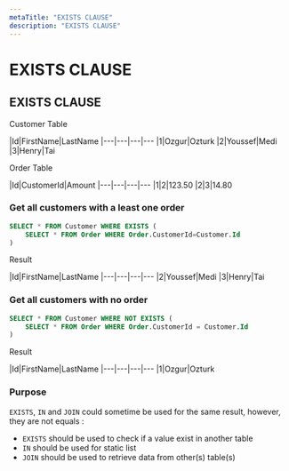 ```yaml
---
metaTitle: "EXISTS CLAUSE"
description: "EXISTS CLAUSE"
---
```


# EXISTS CLAUSE




## EXISTS CLAUSE


Customer Table

|Id|FirstName|LastName
|---|---|---|---
|1|Ozgur|Ozturk
|2|Youssef|Medi
|3|Henry|Tai

Order Table

|Id|CustomerId|Amount
|---|---|---|---
|1|2|123.50
|2|3|14.80

### Get all customers with a least one order

```sql
SELECT * FROM Customer WHERE EXISTS (
    SELECT * FROM Order WHERE Order.CustomerId=Customer.Id
)

```

Result

|Id|FirstName|LastName
|---|---|---|---
|2|Youssef|Medi
|3|Henry|Tai

### Get all customers with no order

```sql
SELECT * FROM Customer WHERE NOT EXISTS (
    SELECT * FROM Order WHERE Order.CustomerId = Customer.Id
)

```

Result

|Id|FirstName|LastName
|---|---|---|---
|1|Ozgur|Ozturk

### Purpose

`EXISTS`, `IN` and `JOIN` could sometime be used for the same result, however, they are not equals :

- `EXISTS` should be used to check if a value exist in another table
- `IN` should be used for static list
- `JOIN` should be used to retrieve data from other(s) table(s)

